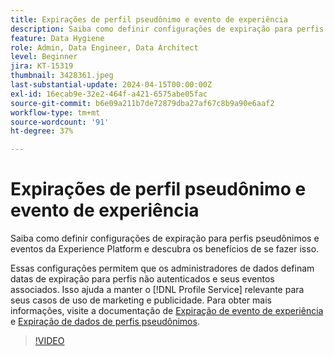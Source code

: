 ```yaml
---
title: Expirações de perfil pseudônimo e evento de experiência
description: Saiba como definir configurações de expiração para perfis pseudônimos e eventos da Experience Platform e descubra os benefícios de se fazer isso.
feature: Data Hygiene
role: Admin, Data Engineer, Data Architect
level: Beginner
jira: KT-15319
thumbnail: 3428361.jpeg
last-substantial-update: 2024-04-15T00:00:00Z
exl-id: 16ecab9e-32e2-464f-a421-6575abe05fac
source-git-commit: b6e09a211b7de72879dba27af67c8b9a90e6aaf2
workflow-type: tm+mt
source-wordcount: '91'
ht-degree: 37%

---
```


# Expirações de perfil pseudônimo e evento de experiência

Saiba como definir configurações de expiração para perfis pseudônimos e eventos da Experience Platform e descubra os benefícios de se fazer isso.

Essas configurações permitem que os administradores de dados definam datas de expiração para perfis não autenticados e seus eventos associados. Isso ajuda a manter o [!DNL Profile Service] relevante para seus casos de uso de marketing e publicidade. Para obter mais informações, visite a documentação de [Expiração de evento de experiência](https://experienceleague.adobe.com/en/docs/experience-platform/profile/event-expirations) e [Expiração de dados de perfis pseudônimos](https://experienceleague.adobe.com/en/docs/experience-platform/profile/event-expirations).


>[!VIDEO](https://video.tv.adobe.com/v/3428361?learn=on)
